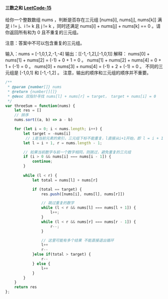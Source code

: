 #### 三数之和 [LeetCode-15](https://leetcode.cn/problems/3sum)

给你一个整数数组 nums ，判断是否存在三元组 [nums[i], nums[j], nums[k]] 满足 i != j、i != k 且 j != k ，同时还满足 nums[i] + nums[j] + nums[k] == 0 。请你返回所有和为 0 且不重复的三元组。

注意：答案中不可以包含重复的三元组。

输入：nums = [-1,0,1,2,-1,-4]
输出：[[-1,-1,2],[-1,0,1]]
解释：
nums[0] + nums[1] + nums[2] = (-1) + 0 + 1 = 0 。
nums[1] + nums[2] + nums[4] = 0 + 1 + (-1) = 0 。
nums[0] + nums[3] + nums[4] = (-1) + 2 + (-1) = 0 。
不同的三元组是 [-1,0,1] 和 [-1,-1,2] 。
注意，输出的顺序和三元组的顺序并不重要。

```js
/**
 * @param {number[]} nums
 * @return {number[][]}
 * @desc 双指针寻找 nums[l] + nums[r] = target， target + nums[i] = 0
 */
var threeSum = function(nums) {
    let res = []
    // 排序
    nums.sort((a, b) => a - b)

    for (let i = 0; i < nums.length; i++) {
        let target = -nums[i]
         // i是当前元素的索引，三元组下标不能重复，l直接从i+1开始，即 l = i + 1
        let l = i + 1, r = nums.length - 1;

        // 如果当前数字与前一个数字相同，则跳过，避免重复的三元组
        if (i > 0 && nums[i] === nums[i - 1]) {
            continue;
        }
        
        while (l < r) {
            let total = nums[l] + nums[r]

            if (total == target) {
                res.push([nums[i], nums[l], nums[r]])

                // 跳过重复的数字
                while (l < r && nums[l] === nums[l + 1]) {
                    l++;
                }
                while (l < r && nums[r] === nums[r - 1]) {
                    r--;
                }

                // 这里可能有多个结果 不能直接退出循环
                l++
                r--
            }else if(total > target) {
                r--
            } else {
                l++
            }
        }
    }
    return res
};
```
